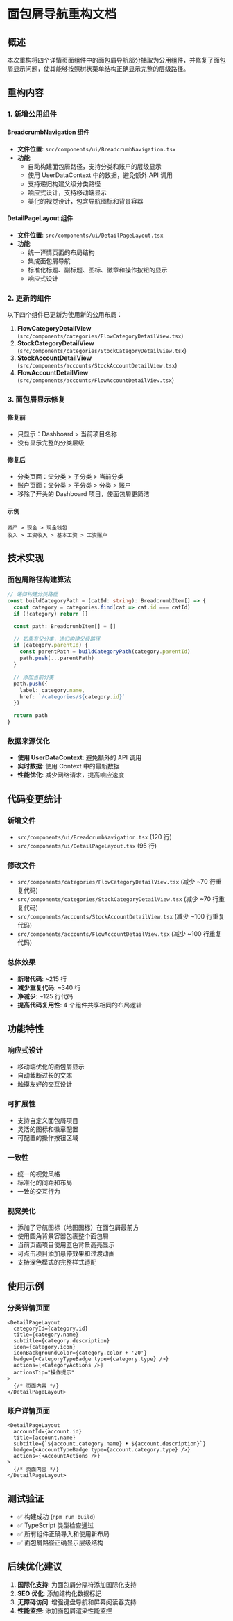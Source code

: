 # 面包屑导航重构文档

## 概述

本次重构将四个详情页面组件中的面包屑导航部分抽取为公用组件，并修复了面包屑显示问题，使其能够按照树状菜单结构正确显示完整的层级路径。

## 重构内容

### 1. 新增公用组件

#### BreadcrumbNavigation 组件
- **文件位置**: `src/components/ui/BreadcrumbNavigation.tsx`
- **功能**:
  - 自动构建面包屑路径，支持分类和账户的层级显示
  - 使用 UserDataContext 中的数据，避免额外 API 调用
  - 支持递归构建父级分类路径
  - 响应式设计，支持移动端显示
  - 美化的视觉设计，包含导航图标和背景容器

#### DetailPageLayout 组件
- **文件位置**: `src/components/ui/DetailPageLayout.tsx`
- **功能**:
  - 统一详情页面的布局结构
  - 集成面包屑导航
  - 标准化标题、副标题、图标、徽章和操作按钮的显示
  - 响应式设计

### 2. 更新的组件

以下四个组件已更新为使用新的公用布局：

1. **FlowCategoryDetailView** (`src/components/categories/FlowCategoryDetailView.tsx`)
2. **StockCategoryDetailView** (`src/components/categories/StockCategoryDetailView.tsx`)
3. **StockAccountDetailView** (`src/components/accounts/StockAccountDetailView.tsx`)
4. **FlowAccountDetailView** (`src/components/accounts/FlowAccountDetailView.tsx`)

### 3. 面包屑显示修复

#### 修复前
- 只显示：Dashboard > 当前项目名称
- 没有显示完整的分类层级

#### 修复后
- 分类页面：父分类 > 子分类 > 当前分类
- 账户页面：父分类 > 子分类 > 分类 > 账户
- 移除了开头的 Dashboard 项目，使面包屑更简洁

#### 示例
```
资产 > 现金 > 现金钱包
收入 > 工资收入 > 基本工资 > 工资账户
```

## 技术实现

### 面包屑路径构建算法

```typescript
// 递归构建分类路径
const buildCategoryPath = (catId: string): BreadcrumbItem[] => {
  const category = categories.find(cat => cat.id === catId)
  if (!category) return []

  const path: BreadcrumbItem[] = []

  // 如果有父分类，递归构建父级路径
  if (category.parentId) {
    const parentPath = buildCategoryPath(category.parentId)
    path.push(...parentPath)
  }

  // 添加当前分类
  path.push({
    label: category.name,
    href: `/categories/${category.id}`
  })

  return path
}
```

### 数据来源优化

- **使用 UserDataContext**: 避免额外的 API 调用
- **实时数据**: 使用 Context 中的最新数据
- **性能优化**: 减少网络请求，提高响应速度

## 代码变更统计

### 新增文件
- `src/components/ui/BreadcrumbNavigation.tsx` (120 行)
- `src/components/ui/DetailPageLayout.tsx` (95 行)

### 修改文件
- `src/components/categories/FlowCategoryDetailView.tsx` (减少 ~70 行重复代码)
- `src/components/categories/StockCategoryDetailView.tsx` (减少 ~70 行重复代码)
- `src/components/accounts/StockAccountDetailView.tsx` (减少 ~100 行重复代码)
- `src/components/accounts/FlowAccountDetailView.tsx` (减少 ~100 行重复代码)

### 总体效果
- **新增代码**: ~215 行
- **减少重复代码**: ~340 行
- **净减少**: ~125 行代码
- **提高代码复用性**: 4 个组件共享相同的布局逻辑

## 功能特性

### 响应式设计
- 移动端优化的面包屑显示
- 自动截断过长的文本
- 触摸友好的交互设计

### 可扩展性
- 支持自定义面包屑项目
- 灵活的图标和徽章配置
- 可配置的操作按钮区域

### 一致性
- 统一的视觉风格
- 标准化的间距和布局
- 一致的交互行为

### 视觉美化
- 添加了导航图标（地图图标）在面包屑最前方
- 使用圆角背景容器包裹整个面包屑
- 当前页面项目使用蓝色背景高亮显示
- 可点击项目添加悬停效果和过渡动画
- 支持深色模式的完整样式适配

## 使用示例

### 分类详情页面
```tsx
<DetailPageLayout
  categoryId={category.id}
  title={category.name}
  subtitle={category.description}
  icon={category.icon}
  iconBackgroundColor={category.color + '20'}
  badge={<CategoryTypeBadge type={category.type} />}
  actions={<CategoryActions />}
  actionsTip="操作提示"
>
  {/* 页面内容 */}
</DetailPageLayout>
```

### 账户详情页面
```tsx
<DetailPageLayout
  accountId={account.id}
  title={account.name}
  subtitle={`${account.category.name} • ${account.description}`}
  badge={<AccountTypeBadge type={account.category.type} />}
  actions={<AccountActions />}
>
  {/* 页面内容 */}
</DetailPageLayout>
```

## 测试验证

- ✅ 构建成功 (`npm run build`)
- ✅ TypeScript 类型检查通过
- ✅ 所有组件正确导入和使用新布局
- ✅ 面包屑路径正确显示层级结构

## 后续优化建议

1. **国际化支持**: 为面包屑分隔符添加国际化支持
2. **SEO 优化**: 添加结构化数据标记
3. **无障碍访问**: 增强键盘导航和屏幕阅读器支持
4. **性能监控**: 添加面包屑渲染性能监控

